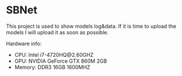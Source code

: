 <h1>SBNet</h1>

<div>
  This project is used to show models log&data. If it is time to upload the models I will upload it as soon as possible.
</div>

<div>
  <p>Hardware info:</p>
  <ul>
    <li>CPU: Intel i7-4720HQ@2.60GHZ</li>
    <li>GPU: NVIDIA GeForce GTX 860M 2GB</li>
    <li>Memory: DDR3 16GB 1600MHZ</li>
  </ul>
</div>

